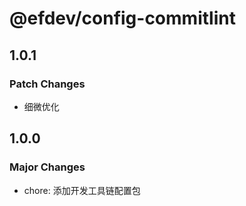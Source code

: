 # @efdev/config-commitlint

## 1.0.1

### Patch Changes

- 细微优化

## 1.0.0

### Major Changes

- chore: 添加开发工具链配置包
